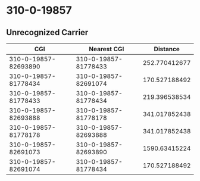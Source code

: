 # 310-0-19857
## Unrecognized Carrier


| CGI | Nearest CGI | Distance |
|-----|-------------|----------|
| 310-0-19857-82693890 | 310-0-19857-81778433 | 252.770412677 |
| 310-0-19857-81778434 | 310-0-19857-82691074 | 170.527188492 |
| 310-0-19857-81778433 | 310-0-19857-81778434 | 219.396538534 |
| 310-0-19857-82693888 | 310-0-19857-81778178 | 341.017852438 |
| 310-0-19857-81778178 | 310-0-19857-82693888 | 341.017852438 |
| 310-0-19857-82691073 | 310-0-19857-82693890 | 1590.63415224 |
| 310-0-19857-82691074 | 310-0-19857-81778434 | 170.527188492 |
